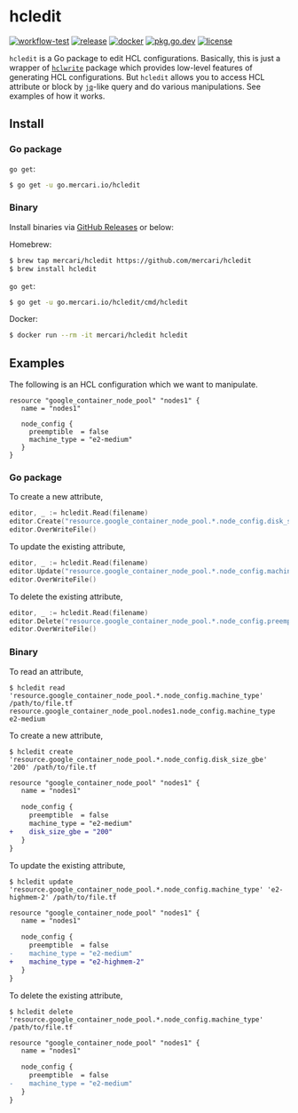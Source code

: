 # hcledit

[![workflow-test][workflow-test-badge]][workflow-test]
[![release][release-badge]][release]
[![docker][docker-badge]][docker]
[![pkg.go.dev][pkg.go.dev-badge]][pkg.go.dev]
[![license][license-badge]][license]

`hcledit` is a Go package to edit HCL configurations. Basically, this is just a wrapper of [`hclwrite`](https://pkg.go.dev/github.com/hashicorp/hcl/v2/hclwrite) package which provides low-level features of generating HCL configurations. But `hcledit` allows you to access HCL attribute or block by [`jq`](https://github.com/stedolan/jq)-like query and do various manipulations. See examples of how it works.

## Install

### Go package

`go get`:

```bash
$ go get -u go.mercari.io/hcledit
```

### Binary

Install binaries via [GitHub Releases][release] or below:

Homebrew:

```bash
$ brew tap mercari/hcledit https://github.com/mercari/hcledit
$ brew install hcledit
```

`go get`:

```bash
$ go get -u go.mercari.io/hcledit/cmd/hcledit
```

Docker:

```bash
$ docker run --rm -it mercari/hcledit hcledit
```

## Examples

The following is an HCL configuration which we want to manipulate.

```hcl
resource "google_container_node_pool" "nodes1" {
   name = "nodes1"

   node_config {
     preemptible  = false
     machine_type = "e2-medium"
   }
}
```
### Go package

To create a new attribute,

```go
editor, _ := hcledit.Read(filename)
editor.Create("resource.google_container_node_pool.*.node_config.disk_size_gb", "200")
editor.OverWriteFile()
```

To update the existing attribute,

```go
editor, _ := hcledit.Read(filename)
editor.Update("resource.google_container_node_pool.*.node_config.machine_type", "COS")
editor.OverWriteFile()
```

To delete the existing attribute,

```go
editor, _ := hcledit.Read(filename)
editor.Delete("resource.google_container_node_pool.*.node_config.preemptible")
editor.OverWriteFile()
```

### Binary

To read an attribute,

```console
$ hcledit read 'resource.google_container_node_pool.*.node_config.machine_type' /path/to/file.tf
resource.google_container_node_pool.nodes1.node_config.machine_type e2-medium
```

To create a new attribute,

```console
$ hcledit create 'resource.google_container_node_pool.*.node_config.disk_size_gbe' '200' /path/to/file.tf
```

```diff
resource "google_container_node_pool" "nodes1" {
   name = "nodes1"

   node_config {
     preemptible  = false
     machine_type = "e2-medium"
+    disk_size_gbe = "200"
   }
}
```

To update the existing attribute,

```console
$ hcledit update 'resource.google_container_node_pool.*.node_config.machine_type' 'e2-highmem-2' /path/to/file.tf
```

```diff
resource "google_container_node_pool" "nodes1" {
   name = "nodes1"

   node_config {
     preemptible  = false
-    machine_type = "e2-medium"
+    machine_type = "e2-highmem-2"
   }
}
```

To delete the existing attribute,

```console
$ hcledit delete 'resource.google_container_node_pool.*.node_config.machine_type' /path/to/file.tf
```

```diff
resource "google_container_node_pool" "nodes1" {
   name = "nodes1"

   node_config {
     preemptible  = false
-    machine_type = "e2-medium"
   }
}
```

<!-- badge links -->

[workflow-test]: https://github.com/mercari/hcledit/actions?query=workflow%3ATest
[workflow-test-badge]: https://img.shields.io/github/workflow/status/mercari/hcledit/Test?label=Test&style=for-the-badge&logo=github

[release]: https://github.com/mercari/hcledit/releases
[release-badge]: https://img.shields.io/github/v/release/mercari/hcledit?style=for-the-badge&logo=github

[docker]: https://hub.docker.com/r/mercari/hcledit
[docker-badge]: https://img.shields.io/docker/v/mercari/hcledit?label=docker&sort=semver&style=for-the-badge&logo=docker

[pkg.go.dev]: https://pkg.go.dev/go.mercari.io/hcledit
[pkg.go.dev-badge]: http://bit.ly/pkg-go-dev-badge

[license]: LICENSE
[license-badge]: https://img.shields.io/github/license/mercari/hcledit?style=for-the-badge
